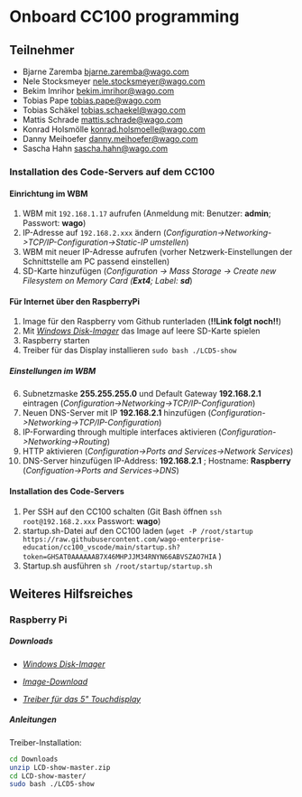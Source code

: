 # Onboard CC100 programming

## Teilnehmer

- Bjarne Zaremba <bjarne.zaremba@wago.com>
- Nele Stocksmeyer <nele.stocksmeyer@wago.com>
- Bekim Imrihor <bekim.imrihor@wago.com>
- Tobias Pape <tobias.pape@wago.com>
- Tobias Schäkel <tobias.schaekel@wago.com>
- Mattis Schrade <mattis.schrade@wago.com>
- Konrad Holsmölle <konrad.holsmoelle@wago.com>
- Danny Meihoefer <danny.meihoefer@wago.com>
- Sascha Hahn <sascha.hahn@wago.com>

### Installation des Code-Servers auf dem CC100
#### Einrichtung im WBM
1. WBM mit ``` 192.168.1.17 ``` aufrufen (Anmeldung mit: Benutzer: **admin**; Passwort: **wago**)
2. IP-Adresse auf ``` 192.168.2.xxx ``` ändern (*Configuration->Networking->TCP/IP-Configuration->Static-IP umstellen*)
3. WBM mit neuer IP-Adresse aufrufen (vorher Netzwerk-Einstellungen der Schnittstelle am PC passend einstellen)
4. SD-Karte hinzufügen (*Configuration -> Mass Storage -> Create new Filesystem on Memory Card (**Ext4**; Label: **sd***)

#### Für Internet über den RaspberryPi
1. Image für den Raspberry vom Github runterladen (**!!Link folgt noch!!**)
2. Mit [*Windows Disk-Imager*](https://sourceforge.net/projects/win32diskimager/) das Image auf leere SD-Karte spielen
3. Raspberry starten
4. Treiber für das Display installieren ``` sudo bash ./LCD5-show ```
##### Einstellungen im WBM
6. Subnetzmaske **255.255.255.0** und Default Gateway **192.168.2.1** eintragen (*Configuration->Networking->TCP/IP-Configuration*)
7. Neuen DNS-Server mit IP **192.168.2.1** hinzufügen (*Configuration->Networking->TCP/IP-Configuration*)
8. IP-Forwarding through multiple interfaces aktivieren (*Configuration->Networking->Routing*) 
9. HTTP aktivieren (*Configuration->Ports and Services->Network Services*)
10. DNS-Server hinzufügen IP-Address: **192.168.2.1** ; Hostname: **Raspberry** (*Configuation->Ports and Services->DNS*)

#### Installation des Code-Servers
1. Per SSH auf den CC100 schalten (Git Bash öffnen ``` ssh root@192.168.2.xxx ``` Passwort: **wago**)
2. startup.sh-Datei auf den CC100 laden (``` wget -P /root/startup https://raw.githubusercontent.com/wago-enterprise-education/cc100_vscode/main/startup.sh?token=GHSAT0AAAAAAB7X46MHPJJM34RNYN66ABVSZAO7HIA ``` )
3. Startup.sh ausführen ``` sh /root/startup/startup.sh ```

## Weiteres Hilfsreiches
### Raspberry Pi

##### Downloads

- [*Windows Disk-Imager*](https://sourceforge.net/projects/win32diskimager/)

- [*Image-Download*](https://www.raspberrypi.com/software/operating-systems/)

- [*Treiber für das 5" Touchdisplay*](https://joyiteurope-my.sharepoint.com/personal/onedrive_joyiteurope_onmicrosoft_com/_layouts/15/onedrive.aspx?id=%2Fpersonal%2Fonedrive%5Fjoyiteurope%5Fonmicrosoft%5Fcom%2FDocuments%2F5display%2FLCD%2Dshow%2Dmaster%2Ezip&parent=%2Fpersonal%2Fonedrive%5Fjoyiteurope%5Fonmicrosoft%5Fcom%2FDocuments%2F5display&ga=1)

##### Anleitungen

Treiber-Installation:
``` bash
cd Downloads
unzip LCD-show-master.zip
cd LCD-show-master/
sudo bash ./LCD5-show
```


